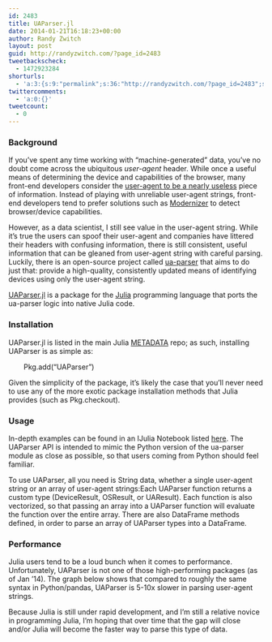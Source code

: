 ```yaml
---
id: 2483
title: UAParser.jl
date: 2014-01-21T16:18:23+00:00
author: Randy Zwitch
layout: post
guid: http://randyzwitch.com/?page_id=2483
tweetbackscheck:
  - 1472923284
shorturls:
  - 'a:3:{s:9:"permalink";s:36:"http://randyzwitch.com/?page_id=2483";s:7:"tinyurl";s:26:"http://tinyurl.com/k9zsxwy";s:4:"isgd";s:19:"http://is.gd/HXw8WH";}'
twittercomments:
  - 'a:0:{}'
tweetcount:
  - 0
---
```

### Background

If you&#8217;ve spent any time working with &#8220;machine-generated&#8221; data, you&#8217;ve no doubt come across the ubiquitous _user-agent_ header. While once a useful means of determining the device and capabilities of the browser, many front-end developers consider the <a title="User Agent string history" href="http://webaim.org/blog/user-agent-string-history/" target="_blank">user-agent to be a nearly useless</a> piece of information. Instead of playing with unreliable user-agent strings, front-end developers tend to prefer solutions such as <a title="Modernizer" href="http://modernizr.com/" target="_blank">Modernizer</a> to detect browser/device capabilities.

However, as a data scientist, I still see value in the user-agent string. While it&#8217;s true the users can spoof their user-agent and companies have littered their headers with confusing information, there is still consistent, useful information that can be gleaned from user-agent string with careful parsing. Luckily, there is an open-source project called <a title="Tobie ua-parser Github" href="https://github.com/tobie/ua-parser" target="_blank">ua-parser</a> that aims to do just that: provide a high-quality, consistently updated means of identifying devices using only the user-agent string.

<a title="UAParser.jl GitHub" href="https://github.com/randyzwitch/UAParser.jl" target="_blank">UAParser.jl</a> is a package for the <a title="Julia programming language" href="http://julialang.org/" target="_blank">Julia</a> programming language that ports the ua-parser logic into native Julia code.

### Installation

UAParser.jl is listed in the main Julia <a title="Julia Package Listing" href="https://github.com/JuliaLang/METADATA.jl" target="_blank">METADATA</a> repo; as such, installing UAParser is as simple as:

<p style="padding-left: 30px;">
  Pkg.add(&#8220;UAParser&#8221;)
</p>

Given the simplicity of the package, it&#8217;s likely the case that you&#8217;ll never need to use any of the more exotic package installation methods that Julia provides (such as Pkg.checkout).

### Usage

In-depth examples can be found in an IJulia Notebook listed <a title="UAParser examples" href="http://nbviewer.ipython.org/gist/randyzwitch/8548024" target="_blank">here</a>. The UAParser API is intended to mimic the Python version of the ua-parser module as close as possible, so that users coming from Python should feel familiar.

To use UAParser, all you need is String data, whether a single user-agent string or an array of user-agent strings:Each UAParser function returns a custom type (DeviceResult, OSResult, or UAResult). Each function is also vectorized, so that passing an array into a UAParser function will evaluate the function over the entire array. There are also DataFrame methods defined, in order to parse an array of UAParser types into a DataFrame. 

### Performance

Julia users tend to be a loud bunch when it comes to performance. Unfortunately, UAParser is not one of those high-performing packages (as of Jan &#8217;14). The graph below shows that compared to roughly the same syntax in Python/pandas, UAParser is 5-10x slower in parsing user-agent strings.

<div id="my_chart">
</div>



Because Julia is still under rapid development, and I&#8217;m still a relative novice in programming Julia, I&#8217;m hoping that over time that the gap will close and/or Julia will become the faster way to parse this type of data.
